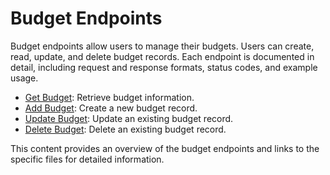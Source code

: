 
# Budget Endpoints

Budget endpoints allow users to manage their budgets. Users can create, read, update, and delete budget records. Each endpoint is documented in detail, including request and response formats, status codes, and example usage.

- [Get Budget](get_budget.md): Retrieve budget information.
- [Add Budget](add_budget.md): Create a new budget record.
- [Update Budget](update_budget.md): Update an existing budget record.
- [Delete Budget](delete_budget.md): Delete an existing budget record.


This content provides an overview of the budget endpoints and links to the specific files for detailed information.